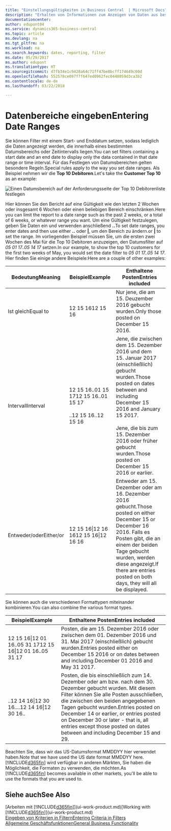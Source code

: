 ```yaml
---
title: "Einstellungsgültigkeiten in Business Central  | Microsoft Docs"
description: "Erhalten von Informationen zum Anzeigen von Daten aus bestimmten Zeiträumen mithilfe von Business Central"
documentationcenter: 
author: edupont04
ms.service: dynamics365-business-central
ms.topic: article
ms.devlang: na
ms.tgt_pltfrm: na
ms.workload: na
ms.search.keywords: dates, reporting, filter
ms.date: 05/29/2017
ms.author: edupont
ms.translationtype: HT
ms.sourcegitcommit: d7fb34e1c9428a64c71ff47be8bcff174649c00d
ms.openlocfilehash: 552578ce097f7f647ed0962fec0448059d3ca3b2
ms.contentlocale: de-de
ms.lasthandoff: 03/22/2018

---
```

# <a name="entering-date-ranges"></a><span data-ttu-id="d32dd-103">Datenbereiche eingeben</span><span class="sxs-lookup"><span data-stu-id="d32dd-103">Entering Date Ranges</span></span> 
<span data-ttu-id="d32dd-104">Sie können Filter mit einem Start- und Enddatum setzen, sodass lediglich die Daten angezeigt werden, die innerhalb eines bestimmten Datumsbereichs oder Zeitintervalls liegen.</span><span class="sxs-lookup"><span data-stu-id="d32dd-104">You can set filters containing a start date and an end date to display only the data contained in that date range or time interval.</span></span> <span data-ttu-id="d32dd-105">Für das Festlegen von Datumsbereichen gelten besondere Regeln.</span><span class="sxs-lookup"><span data-stu-id="d32dd-105">Special rules apply to the way you set date ranges.</span></span> <span data-ttu-id="d32dd-106">Als Beispiel nehmen wir die **Top 10 Debitoren**.</span><span class="sxs-lookup"><span data-stu-id="d32dd-106">Let's take the **Customer Top 10** as an example:</span></span>

![Einen Datumsbereich auf der Anforderungsseite der Top 10 Debitorenliste festlegen](./media/ui-enter-date-ranges/customer-top10-list.png)

<span data-ttu-id="d32dd-108">Hier können Sie den Bericht auf eine Gültigkeit wie den letzten 2 Wochen oder insgesamt 6 Wochen oder einen beliebigen Bereich einschränken.</span><span class="sxs-lookup"><span data-stu-id="d32dd-108">Here you can limit the report to a date range such as the past 2 weeks, or a total of 6 weeks, or whatever range you want.</span></span> <span data-ttu-id="d32dd-109">Um eine Gültigkeit festzulegen, geben Sie Daten ein und verwenden anschließend **..**</span><span class="sxs-lookup"><span data-stu-id="d32dd-109">To set date ranges, you enter dates and then use either **..**</span></span> <span data-ttu-id="d32dd-110">oder **|**, um den Bereich zu ändern.</span><span class="sxs-lookup"><span data-stu-id="d32dd-110">or **|** to set the range.</span></span> <span data-ttu-id="d32dd-111">Im vorliegenden Beispiel müssen Sie, um die ersten zwei Wochen des Mai für die Top 10 Debitoren anzuzeigen, den Datumsfilter auf *05 01 17..05 14 17* setzen.</span><span class="sxs-lookup"><span data-stu-id="d32dd-111">In our example, to show the top 10 customers for the first two weeks of May, you would set the date filter to *05 01 17..05 14 17*.</span></span>
<span data-ttu-id="d32dd-112">Hier finden Sie einige andere Beispiele:</span><span class="sxs-lookup"><span data-stu-id="d32dd-112">Here are a couple of other examples:</span></span>

| <span data-ttu-id="d32dd-113">Bedeutung</span><span class="sxs-lookup"><span data-stu-id="d32dd-113">Meaning</span></span> | <span data-ttu-id="d32dd-114">Beispiel</span><span class="sxs-lookup"><span data-stu-id="d32dd-114">Example</span></span> | <span data-ttu-id="d32dd-115">Enthaltene Posten</span><span class="sxs-lookup"><span data-stu-id="d32dd-115">Entries included</span></span> |
|---|---|---|
|<span data-ttu-id="d32dd-116">Ist gleich</span><span class="sxs-lookup"><span data-stu-id="d32dd-116">Equal to</span></span>| <span data-ttu-id="d32dd-117">12 15 16</span><span class="sxs-lookup"><span data-stu-id="d32dd-117">12 15 16</span></span> |<span data-ttu-id="d32dd-118">Nur jene, die am 15. Deuzember 2016 gebucht wurden.</span><span class="sxs-lookup"><span data-stu-id="d32dd-118">Only those posted on December 15 2016.</span></span>|
|<span data-ttu-id="d32dd-119">Intervall</span><span class="sxs-lookup"><span data-stu-id="d32dd-119">Interval</span></span>| <span data-ttu-id="d32dd-120">12 15 16..01 15 17</span><span class="sxs-lookup"><span data-stu-id="d32dd-120">12 15 16..01 15 17</span></span><br /><br /><span data-ttu-id="d32dd-121">..12 15 16</span><span class="sxs-lookup"><span data-stu-id="d32dd-121">..12 15 16</span></span>|<span data-ttu-id="d32dd-122">Jene, die zwischen dem 15. Dezember 2016 und dem 15. Januar 2017 (einschließlich) gebucht wurden.</span><span class="sxs-lookup"><span data-stu-id="d32dd-122">Those posted on dates between and including December 15 2016 and January 15 2017.</span></span><br /><br /><span data-ttu-id="d32dd-123">Jene, die bis zum 15. Dezember 2016 oder früher gebucht wurden.</span><span class="sxs-lookup"><span data-stu-id="d32dd-123">Those posted on December 15 2016 or earlier.</span></span>|
|<span data-ttu-id="d32dd-124">Entweder/oder</span><span class="sxs-lookup"><span data-stu-id="d32dd-124">Either/or</span></span>|<span data-ttu-id="d32dd-125">12 15 16&#124;12 16 16</span><span class="sxs-lookup"><span data-stu-id="d32dd-125">12 15 16&#124;12 16 16</span></span>|<span data-ttu-id="d32dd-126">Entweder am 15. Dezember oder am 16. Dezember 2016 gebucht.</span><span class="sxs-lookup"><span data-stu-id="d32dd-126">Those posted on either December 15 or December 16 2016.</span></span> <span data-ttu-id="d32dd-127">Falls es Posten gibt, die an einem der beiden Tage gebucht wurden, werden diese angezeigt.</span><span class="sxs-lookup"><span data-stu-id="d32dd-127">If there are entries posted on both days, they will all be displayed.</span></span>|

<span data-ttu-id="d32dd-128">Sie können auch die verschiedenen Formattypen miteinander kombinieren.</span><span class="sxs-lookup"><span data-stu-id="d32dd-128">You can also combine the various format types.</span></span>

| <span data-ttu-id="d32dd-129">Beispiel</span><span class="sxs-lookup"><span data-stu-id="d32dd-129">Example</span></span> | <span data-ttu-id="d32dd-130">Enthaltene Posten</span><span class="sxs-lookup"><span data-stu-id="d32dd-130">Entries included</span></span> |
|---|---|
|<span data-ttu-id="d32dd-131">12 15 16&#124;12 01 16..05 31 17</span><span class="sxs-lookup"><span data-stu-id="d32dd-131">12 15 16&#124;12 01 16..05 31 17</span></span> | <span data-ttu-id="d32dd-132">Posten, die am 15. Dezember 2016 oder zwischen dem 01. Dezember 2016 und 31. Mai 2017 (einschließlich) gebucht wurden.</span><span class="sxs-lookup"><span data-stu-id="d32dd-132">Entries posted either on December 15 2016 or on dates between and including December 01 2016 and May 31 2017.</span></span> |
|<span data-ttu-id="d32dd-133">..12 14 16&#124;12 30 16..</span><span class="sxs-lookup"><span data-stu-id="d32dd-133">..12 14 16&#124;12 30 16..</span></span> | <span data-ttu-id="d32dd-134">Posten, die bis einschließlich zum 14. Dezember oder am bzw. nach dem 30. Dezember gebucht wurden. Mit diesem Filter können Sie alle Posten ausschließen, die zwischen den beiden angegebenen Tagen gebucht wurden.</span><span class="sxs-lookup"><span data-stu-id="d32dd-134">Entries posted on December 14 or earlier, or entries posted on December 30 or later - that is, all entries except those posted on dates between and including December 15 and 29.</span></span> |

<span data-ttu-id="d32dd-135">Beachten Sie, dass wir das US-Datumsformat MMDDYY hier verwendet haben.</span><span class="sxs-lookup"><span data-stu-id="d32dd-135">Note that we have used the US date format MMDDYY here.</span></span> <span data-ttu-id="d32dd-136">[!INCLUDE[d365fin](includes/d365fin_md.md)] wird verfügbar in anderen Märkten, Sie haben die Möglichkeit, die Formaten zu verwenden, die möchten.</span><span class="sxs-lookup"><span data-stu-id="d32dd-136">As [!INCLUDE[d365fin](includes/d365fin_md.md)] becomes available in other markets, you'll be able to use the formats that you are used to.</span></span>

## <a name="see-also"></a><span data-ttu-id="d32dd-137">Siehe auch</span><span class="sxs-lookup"><span data-stu-id="d32dd-137">See Also</span></span>
<span data-ttu-id="d32dd-138">[Arbeiten mit [!INCLUDE[d365fin](includes/d365fin_long_md.md)]](ui-work-product.md)</span><span class="sxs-lookup"><span data-stu-id="d32dd-138">[Working with [!INCLUDE[d365fin](includes/d365fin_long_md.md)]](ui-work-product.md)</span></span>  
[<span data-ttu-id="d32dd-139">Eingeben von Kriterien in Filtern</span><span class="sxs-lookup"><span data-stu-id="d32dd-139">Entering Criteria in Filters </span></span>](ui-enter-criteria-filters.md)  
[<span data-ttu-id="d32dd-140">Allgemeine Geschäftsfunktionen</span><span class="sxs-lookup"><span data-stu-id="d32dd-140">General Business Functionality</span></span>](ui-across-business-areas.md)

